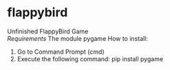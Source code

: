 # flappybird
Unfinished FlappyBird Game<br>
*Requirements*
The module pygame
How to install:
1. Go to Command Prompt (cmd)
2. Execute the following command: pip install pygame
